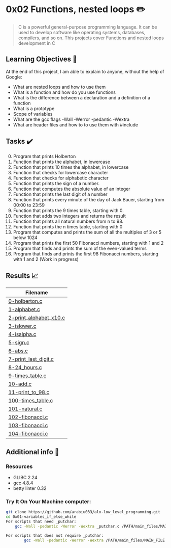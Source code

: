 # 0x02 Functions, nested loops :pencil2:

> C is a powerful general-purpose programming language. It can be used to develop software like operating systems, databases, compilers, and so on. This projects cover Functions and nested loops development in C

## Learning Objectives :bookmark_tabs:

  At the end of this project, I am able to explain to anyone, without the help of Google:

* What are nested loops and how to use them
* What is a function and how do you use functions
* What is the difference between a declaration and a definition of a function
* What is a prototype
* Scope of variables
* What are the gcc flags -Wall -Werror -pedantic -Wextra
* What are header files and how to to use them with #include
  
## Tasks :heavy_check_mark:

0. Program that prints Holberton
1. Function that prints the alphabet, in lowercase
2. Function that prints 10 times the alphabet, in lowercase
3. Function that checks for lowercase character
4. Function that checks for alphabetic character
5. Function that prints the sign of a number.
6. Function that computes the absolute value of an integer
7. Function that prints the last digit of a number
8. Function that prints every minute of the day of Jack Bauer, starting from 00:00 to 23:59
9. Function that prints the 9 times table, starting with 0.
10. Function that adds two integers and returns the result
11. Function that prints all natural numbers from n to 98.
12. Function that prints the n times table, starting with 0
13. Program that computes and prints the sum of all the multiples of 3 or 5 below 1024
14. Program that prints the first 50 Fibonacci numbers, starting with 1 and 2
15. Program that finds and prints the sum of the even-valued terms
16. Program that finds and prints the first 98 Fibonacci numbers, starting with 1 and 2 (Work in progress)

## Results :chart_with_upwards_trend:

| Filename |
| ------ |
| [0-holberton.c](./0-holberton.c)|
| [1-alphabet.c](./1-alphabet.c)|
| [2-print_alphabet_x10.c](./2-print_alphabet_x10.c)|
| [3-islower.c](./3-islower.c)|
| [4-isalpha.c](./4-isalpha.c)|
| [5-sign.c](./5-sign.c)|
| [6-abs.c](./6-abs.c)|
| [7-print_last_digit.c](./7-print_last_digit.c)|
| [8-24_hours.c](./8-24_hours.c)|
| [9-times_table.c](./9-times_table.c)|
| [10-add.c](./10-add.c)|
| [11-print_to_98.c](./11-print_to_98.c)|
| [100-times_table.c](./100-times_table.c)|
| [101-natural.c](./101-natural.c)|
| [102-fibonacci.c](./102-fibonacci.c)|
| [103-fibonacci.c](./103-fibonacci.c)|
| [104-fibonacci.c](./104-fibonacci.c)|

## Additional info :construction:
### Resources

- GLIBC 2.24
- gcc 4.8.4
- betty linter 0.32


### Try It On Your Machine computer:	
```bash
git clone https://github.com/arabiu033/alx-low_level_programming.git
cd 0x01-variables_if_else_while
For scripts that need _putchar:
    gcc -Wall -pedantic -Werror -Wextra _putchar.c /PATH/main_files/MAIN_FILE.c FILENAME.c -o NEW_FILENAME

For scripts that does not require _putchar:
        gcc -Wall -pedantic -Werror -Wextra /PATH/main_files/MAIN_FILE.c FILENAME.c -o NEW_FILENAME
```

